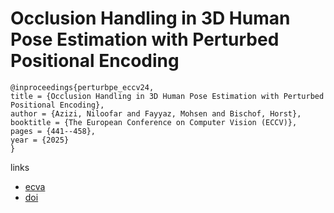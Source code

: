 # Occlusion Handling in 3D Human Pose Estimation with Perturbed Positional Encoding

```
@inproceedings{perturbpe_eccv24,
title = {Occlusion Handling in 3D Human Pose Estimation with Perturbed Positional Encoding},
author = {Azizi, Niloofar and Fayyaz, Mohsen and Bischof, Horst},
booktitle = {The European Conference on Computer Vision (ECCV)},
pages = {441--458},
year = {2025}
}
```

links
- [ecva](https://www.ecva.net/papers/eccv_2024/papers_ECCV/html/2132_ECCV_2024_paper.php)
- [doi](https://link.springer.com/chapter/10.1007/978-3-031-72624-8_25)
